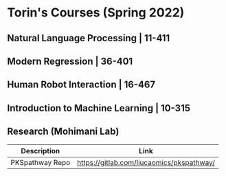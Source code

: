 # Torin's Courses (Spring 2022)

## Natural Language Processing | 11-411

## Modern Regression | 36-401

## Human Robot Interaction | 16-467

## Introduction to Machine Learning | 10-315

## Research (Mohimani Lab)
| Description | Link |
|--|--|
| PKSpathway Repo | https://gitlab.com/liucaomics/pkspathway/ |
<!--stackedit_data:
eyJoaXN0b3J5IjpbLTM0NzMwNTM1MF19
-->